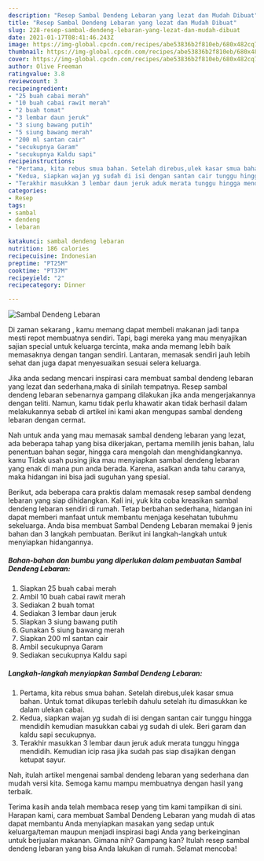 ```yaml
---
description: "Resep Sambal Dendeng Lebaran yang lezat dan Mudah Dibuat"
title: "Resep Sambal Dendeng Lebaran yang lezat dan Mudah Dibuat"
slug: 228-resep-sambal-dendeng-lebaran-yang-lezat-dan-mudah-dibuat
date: 2021-01-17T08:41:46.243Z
image: https://img-global.cpcdn.com/recipes/abe53836b2f810eb/680x482cq70/sambal-dendeng-lebaran-foto-resep-utama.jpg
thumbnail: https://img-global.cpcdn.com/recipes/abe53836b2f810eb/680x482cq70/sambal-dendeng-lebaran-foto-resep-utama.jpg
cover: https://img-global.cpcdn.com/recipes/abe53836b2f810eb/680x482cq70/sambal-dendeng-lebaran-foto-resep-utama.jpg
author: Olive Freeman
ratingvalue: 3.8
reviewcount: 3
recipeingredient:
- "25 buah cabai merah"
- "10 buah cabai rawit merah"
- "2 buah tomat"
- "3 lembar daun jeruk"
- "3 siung bawang putih"
- "5 siung bawang merah"
- "200 ml santan cair"
- "secukupnya Garam"
- "secukupnya Kaldu sapi"
recipeinstructions:
- "Pertama, kita rebus smua bahan. Setelah direbus,ulek kasar smua bahan. Untuk tomat dikupas terlebih dahulu setelah itu dimasukkan ke dalam ulekan cabai."
- "Kedua, siapkan wajan yg sudah di isi dengan santan cair tunggu hingga mendidih kemudian masukkan cabai yg sudah di ulek. Beri garam dan kaldu sapi secukupnya."
- "Terakhir masukkan 3 lembar daun jeruk aduk merata tunggu hingga mendidih. Kemudian icip rasa jika sudah pas siap disajikan dengan ketupat sayur."
categories:
- Resep
tags:
- sambal
- dendeng
- lebaran

katakunci: sambal dendeng lebaran 
nutrition: 186 calories
recipecuisine: Indonesian
preptime: "PT25M"
cooktime: "PT37M"
recipeyield: "2"
recipecategory: Dinner

---
```



![Sambal Dendeng Lebaran](https://img-global.cpcdn.com/recipes/abe53836b2f810eb/680x482cq70/sambal-dendeng-lebaran-foto-resep-utama.jpg)

Di zaman  sekarang , kamu memang dapat membeli makanan jadi tanpa mesti repot membuatnya sendiri. Tapi, bagi mereka yang mau menyajikan sajian special untuk keluarga tercinta, maka anda memang lebih baik memasaknya dengan tangan sendiri. Lantaran, memasak sendiri jauh lebih sehat dan juga dapat menyesuaikan sesuai selera keluarga.

Jika anda sedang mencari inspirasi cara membuat sambal dendeng lebaran yang lezat dan sederhana,maka di sinilah tempatnya. Resep sambal dendeng lebaran  sebenarnya gampang dilakukan jika anda mengerjakannya dengan teliti. Namun, kamu tidak perlu khawatir akan tidak berhasil dalam melakukannya 
sebab di artikel ini kami akan mengupas sambal dendeng lebaran dengan cermat.  



Nah untuk anda yang mau memasak sambal dendeng lebaran yang lezat, ada beberapa tahap yang bisa dikerjakan, pertama memilih jenis bahan, lalu penentuan bahan segar, hingga cara mengolah dan menghidangkannya. kamu Tidak usah pusing jika mau menyiapkan sambal dendeng lebaran yang enak di mana pun anda berada. Karena, asalkan anda  tahu caranya, maka hidangan ini bisa jadi suguhan yang spesial.

Berikut, ada beberapa cara praktis  dalam memasak resep sambal dendeng lebaran yang siap dihidangkan. Kali ini, yuk kita coba kreasikan sambal dendeng lebaran sendiri di rumah. Tetap berbahan sederhana, hidangan ini dapat memberi manfaat untuk membantu menjaga kesehatan tubuhmu sekeluarga. Anda bisa membuat Sambal Dendeng Lebaran memakai 9 jenis bahan dan 3 langkah pembuatan. Berikut ini langkah-langkah untuk menyiapkan hidangannya.

<!--inarticleads1-->

##### Bahan-bahan dan bumbu yang diperlukan dalam pembuatan Sambal Dendeng Lebaran:

1. Siapkan 25 buah cabai merah
1. Ambil 10 buah cabai rawit merah
1. Sediakan 2 buah tomat
1. Sediakan 3 lembar daun jeruk
1. Siapkan 3 siung bawang putih
1. Gunakan 5 siung bawang merah
1. Siapkan 200 ml santan cair
1. Ambil secukupnya Garam
1. Sediakan secukupnya Kaldu sapi




<!--inarticleads2-->

##### Langkah-langkah menyiapkan Sambal Dendeng Lebaran:

1. Pertama, kita rebus smua bahan. Setelah direbus,ulek kasar smua bahan. Untuk tomat dikupas terlebih dahulu setelah itu dimasukkan ke dalam ulekan cabai.
1. Kedua, siapkan wajan yg sudah di isi dengan santan cair tunggu hingga mendidih kemudian masukkan cabai yg sudah di ulek. Beri garam dan kaldu sapi secukupnya.
1. Terakhir masukkan 3 lembar daun jeruk aduk merata tunggu hingga mendidih. Kemudian icip rasa jika sudah pas siap disajikan dengan ketupat sayur.




Nah, itulah artikel mengenai  sambal dendeng lebaran  yang sederhana dan mudah versi kita. Semoga kamu mampu membuatnya dengan hasil yang terbaik. 

Terima kasih anda telah membaca resep yang tim kami tampilkan di sini. Harapan kami, cara membuat  Sambal Dendeng Lebaran yang mudah di atas dapat membantu Anda menyiapkan masakan yang sedap untuk keluarga/teman maupun menjadi inspirasi bagi Anda yang berkeinginan untuk berjualan makanan. Gimana nih? Gampang kan? Itulah resep sambal dendeng lebaran yang bisa Anda lakukan di rumah. Selamat mencoba!

